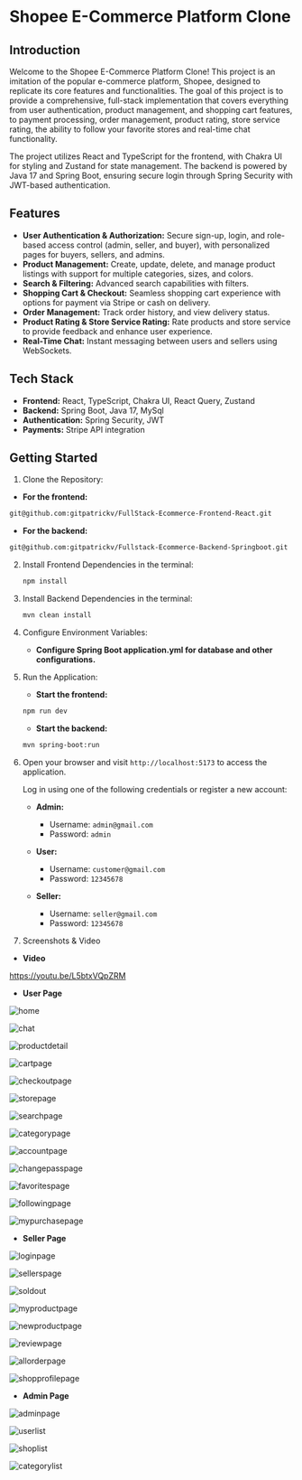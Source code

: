 # Shopee E-Commerce Platform Clone

## Introduction
Welcome to the Shopee E-Commerce Platform Clone! This project is an imitation of the popular e-commerce platform, Shopee, designed to replicate its core features and functionalities. The goal of this project is to provide a comprehensive, full-stack implementation that covers everything from user authentication, product management, and shopping cart features, to payment processing, order management, product rating, store service rating, the ability to follow your favorite stores and real-time chat functionality.

The project utilizes React and TypeScript for the frontend, with Chakra UI for styling and Zustand for state management. The backend is powered by Java 17 and Spring Boot, ensuring secure login through Spring Security with JWT-based authentication.

## Features

- **User Authentication & Authorization:** Secure sign-up, login, and role-based access control (admin, seller, and buyer), with personalized pages for buyers, sellers, and admins.
- **Product Management:** Create, update, delete, and manage product listings with support for multiple categories, sizes, and colors.
- **Search & Filtering:** Advanced search capabilities with filters.
- **Shopping Cart & Checkout:** Seamless shopping cart experience with options for payment via Stripe or cash on delivery.
- **Order Management:** Track order history, and view delivery status.
- **Product Rating & Store Service Rating:** Rate products and store service to provide feedback and enhance user experience.
- **Real-Time Chat:** Instant messaging between users and sellers using WebSockets.

## Tech Stack

- **Frontend:** React, TypeScript, Chakra UI, React Query, Zustand
- **Backend:** Spring Boot, Java 17, MySql
- **Authentication:** Spring Security, JWT
- **Payments:** Stripe API integration

## Getting Started

1. Clone the Repository:

- **For the frontend:**
```bash
git@github.com:gitpatrickv/FullStack-Ecommerce-Frontend-React.git
```
- **For the backend:**
```bash
git@github.com:gitpatrickv/Fullstack-Ecommerce-Backend-Springboot.git
```

2. Install Frontend Dependencies in the terminal:
   ```bash
   npm install
   ```
   
3. Install Backend Dependencies in the terminal:
    ```bash
   mvn clean install
   ```

4. Configure Environment Variables:
   
     - **Configure Spring Boot application.yml for database and other configurations.**


5. Run the Application:
    - **Start the frontend:**
    ```bash
    npm run dev
    ```

    - **Start the backend:**
    ```bash
    mvn spring-boot:run
    ```

6. Open your browser and visit `http://localhost:5173` to access the application.

   Log in using one of the following credentials or register a new account:

   - **Admin:**
     - Username: `admin@gmail.com`
     - Password: `admin`
   
   - **User:**
     - Username: `customer@gmail.com`
     - Password: `12345678`
   
   - **Seller:**
     - Username: `seller@gmail.com`
     - Password: `12345678`


7. Screenshots & Video

- **Video**

https://youtu.be/L5btxVQpZRM

- **User Page**

![home](https://github.com/user-attachments/assets/1d287039-8ae2-45a6-9782-3dc30aa03e9f)

![chat](https://github.com/user-attachments/assets/268ea0be-bdcd-46b1-8252-55bef27c250e)

![productdetail](https://github.com/user-attachments/assets/9fd5e7ce-ddbe-4032-b23c-2da66bd743d7)

![cartpage](https://github.com/user-attachments/assets/d8609481-ea66-417a-9109-603c0176f372)

![checkoutpage](https://github.com/user-attachments/assets/d31b1520-ea8e-42fc-8300-6a5f0bba35c9)

![storepage](https://github.com/user-attachments/assets/f517d4c5-b818-4519-8826-94834c8aa82f)

![searchpage](https://github.com/user-attachments/assets/987794b6-b988-4030-a013-98bd3d1dbce9)

![categorypage](https://github.com/user-attachments/assets/c56eeae7-9ada-4219-80fe-2b84860cbcbb)

![accountpage](https://github.com/user-attachments/assets/749bbf01-8b39-49e2-a6e7-8f0211e05712)

![changepasspage](https://github.com/user-attachments/assets/3089665d-e1c1-4797-b2a0-d8c6e7680d2b)

![favoritespage](https://github.com/user-attachments/assets/71beab54-16c0-4f22-a79d-420aa1a7d521)

![followingpage](https://github.com/user-attachments/assets/10447925-c185-4bb6-9292-cf8d01c57993)

![mypurchasepage](https://github.com/user-attachments/assets/50349b8f-858e-49e5-a443-4b5958cec1ad)

- **Seller Page**

![loginpage](https://github.com/user-attachments/assets/b9bd7020-9b7e-4cf4-a221-55e0111e11b9)

![sellerspage](https://github.com/user-attachments/assets/c1c994ce-d52e-4e27-8fe6-5a0a8360dfef)

![soldout](https://github.com/user-attachments/assets/53e9709b-4615-4a22-8a1e-4bae4cf4a964)

![myproductpage](https://github.com/user-attachments/assets/7e9e940f-16fe-48e1-af80-20b97410d176)

![newproductpage](https://github.com/user-attachments/assets/84205a29-bc7c-4ac3-a663-57040f549521)

![reviewpage](https://github.com/user-attachments/assets/011b8e9a-0316-4ac3-84d0-d43e32e0c2ef)

![allorderpage](https://github.com/user-attachments/assets/71efe56c-9e2e-495e-9809-ec76283af893)

![shopprofilepage](https://github.com/user-attachments/assets/8c47b6a5-853a-4520-8165-7fc53fa83874)

- **Admin Page**

![adminpage](https://github.com/user-attachments/assets/9b764322-da5f-4364-ba8e-c757f9e883aa)

![userlist](https://github.com/user-attachments/assets/157869dc-156d-4efb-b854-53be1ffb1ac3)

![shoplist](https://github.com/user-attachments/assets/98bef262-eaed-42e0-a1e0-7d7a52a23221)

![categorylist](https://github.com/user-attachments/assets/95288aeb-4cd3-4c58-9c37-1151cd0a9b1a)





